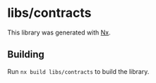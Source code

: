 # libs/contracts

This library was generated with [Nx](https://nx.dev).

## Building

Run `nx build libs/contracts` to build the library.
